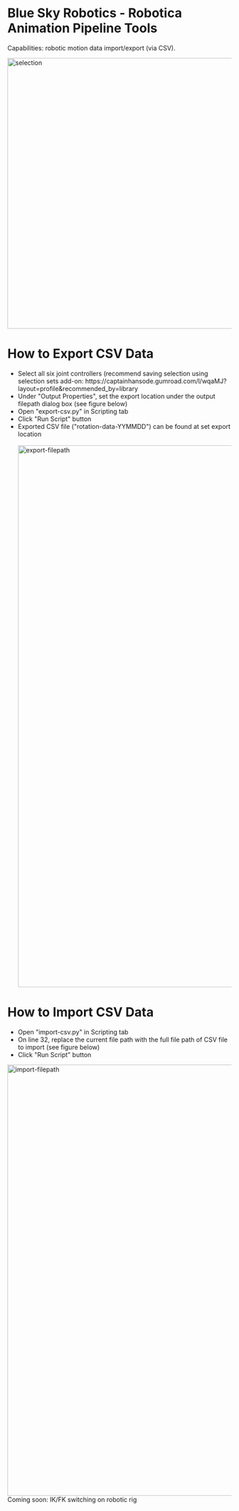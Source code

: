 # Blue Sky Robotics - Robotica Animation Pipeline Tools
Capabilities: robotic motion data import/export (via CSV).

<img width="608" alt="selection" src="https://github.com/user-attachments/assets/1c51a8fc-f7f0-4e94-a637-55394db7a754" />

<h1>How to Export CSV Data</h1>
<ul>
  <li>Select all six joint controllers (recommend saving selection using selection sets add-on: https://captainhansode.gumroad.com/l/wqaMJ?layout=profile&recommended_by=library</li>
  <li>Under "Output Properties", set the export location under the output filepath dialog box (see figure below)</li>
  <li>Open "export-csv.py" in Scripting tab</li>
  <li>Click "Run Script" button</li>
  <li>Exported CSV file ("rotation-data-YYMMDD") can be found at set export location</li>
  <br>
  <img width="1217" alt="export-filepath" src="https://github.com/user-attachments/assets/c0746a98-f8eb-46da-83b0-be7b900df142" />
</ul>

<h1>How to Import CSV Data</h1>
<ul>
  <li>Open "import-csv.py" in Scripting tab</li>
  <li>On line 32, replace the current file path with the full file path of CSV file to import (see figure below)</li>
  <li>Click "Run Script" button</li>
</ul>
<img width="968" alt="import-filepath" src="https://github.com/user-attachments/assets/5c39b42d-c979-4697-bb32-2b2892e5ea32" />

<br>
Coming soon: IK/FK switching on robotic rig

